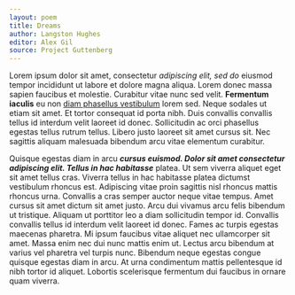 ```yaml
---
layout: poem
title: Dreams
author: Langston Hughes
editor: Alex Gil
source: Project Guttenberg
---
```


Lorem ipsum dolor sit amet, consectetur *adipiscing elit, sed do* eiusmod tempor incididunt ut labore et dolore magna aliqua. Lorem donec massa sapien faucibus et molestie. Curabitur vitae nunc sed velit. **Fermentum iaculis** eu non [diam phasellus vestibulum](https://minicomp.github.io/ed/texts/a-julia/) lorem sed. Neque sodales ut etiam sit amet. Et tortor consequat id porta nibh. Duis convallis convallis tellus id interdum velit laoreet id donec. Sollicitudin ac orci phasellus egestas tellus rutrum tellus. Libero justo laoreet sit amet cursus sit. Nec sagittis aliquam malesuada bibendum arcu vitae elementum curabitur.

Quisque egestas diam in arcu ***cursus euismod. Dolor sit amet consectetur adipiscing elit. Tellus in hac habitasse*** platea. Ut sem viverra aliquet eget sit amet tellus cras. Viverra tellus in hac habitasse platea dictumst vestibulum rhoncus est. Adipiscing vitae proin sagittis nisl rhoncus mattis rhoncus urna. Convallis a cras semper auctor neque vitae tempus. Amet cursus sit amet dictum sit amet justo. Arcu dui vivamus arcu felis bibendum ut tristique. Aliquam ut porttitor leo a diam sollicitudin tempor id. Convallis convallis tellus id interdum velit laoreet id donec. Fames ac turpis egestas maecenas pharetra. Mi ipsum faucibus vitae aliquet nec ullamcorper sit amet. Massa enim nec dui nunc mattis enim ut. Lectus arcu bibendum at varius vel pharetra vel turpis nunc. Bibendum neque egestas congue quisque egestas diam in arcu. At urna condimentum mattis pellentesque id nibh tortor id aliquet. Lobortis scelerisque fermentum dui faucibus in ornare quam viverra.


